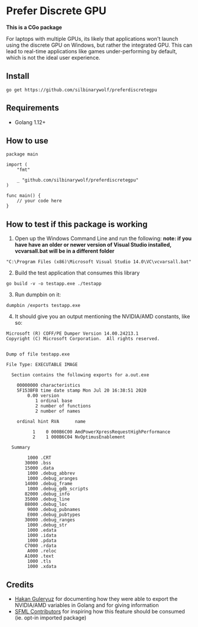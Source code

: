 # Prefer Discrete GPU

**This is a CGo package**

For laptops with multiple GPUs, its likely that applications won't launch using the discrete GPU on Windows, but rather the integrated GPU. This can lead to real-time applications like games under-performing by default, which is not the ideal user experience.

## Install

```
go get https://github.com/silbinarywolf/preferdiscretegpu
```

## Requirements

* Golang 1.12+

## How to use

```
package main

import (
	"fmt"

	_ "github.com/silbinarywolf/preferdiscretegpu"
)

func main() {
	// your code here
}
```

## How to test if this package is working

1) Open up the Windows Command Line and run the following:
**note: if you have have an older or newer version of Visual Studio installed, vcvarsall.bat will be in a different folder**
```
"C:\Program Files (x86)\Microsoft Visual Studio 14.0\VC\vcvarsall.bat"
```

2) Build the test application that consumes this library
```
go build -v -o testapp.exe ./testapp
```

3) Run dumpbin on it:
```
dumpbin /exports testapp.exe
```

4) It should give you an output mentioning the NVIDIA/AMD constants, like so:
```
Microsoft (R) COFF/PE Dumper Version 14.00.24213.1
Copyright (C) Microsoft Corporation.  All rights reserved.


Dump of file testapp.exe

File Type: EXECUTABLE IMAGE

  Section contains the following exports for a.out.exe

    00000000 characteristics
    5F153BFB time date stamp Mon Jul 20 16:38:51 2020
        0.00 version
           1 ordinal base
           2 number of functions
           2 number of names

    ordinal hint RVA      name

          1    0 000B6C00 AmdPowerXpressRequestHighPerformance
          2    1 000B6C04 NvOptimusEnablement

  Summary

        1000 .CRT
       30000 .bss
       15000 .data
        1000 .debug_abbrev
        1000 .debug_aranges
       14000 .debug_frame
        1000 .debug_gdb_scripts
       82000 .debug_info
       35000 .debug_line
       88000 .debug_loc
        9000 .debug_pubnames
        E000 .debug_pubtypes
       30000 .debug_ranges
        1000 .debug_str
        1000 .edata
        1000 .idata
        1000 .pdata
       C7000 .rdata
        A000 .reloc
       A1000 .text
        1000 .tls
        1000 .xdata
```

## Credits

* [Hakan Guleryuz](https://groups.google.com/forum/#!topic/golang-nuts/7OHZcXUegF0) for documenting how they were able to export the NVIDIA/AMD variables in Golang and for giving information
* [SFML Contributors](https://github.com/SFML/SFML/commit/9a453ed9e3846e9f7998295b8966428a9a0b86f6#diff-93134bfcdd8e19cbd5fe05a57a658950R63) for inspiring how this feature should be consumed (ie. opt-in imported package)
